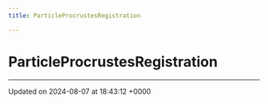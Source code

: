 ```yaml
---
title: ParticleProcrustesRegistration

---
```


# ParticleProcrustesRegistration





-------------------------------

Updated on 2024-08-07 at 18:43:12 +0000